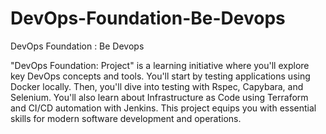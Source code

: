 # DevOps-Foundation-Be-Devops
DevOps Foundation : Be Devops 

"DevOps Foundation: Project" is a learning initiative where you'll explore key DevOps concepts and tools. You'll start by testing applications using Docker locally. Then, you'll dive into testing with Rspec, Capybara, and Selenium. You'll also learn about Infrastructure as Code using Terraform and CI/CD automation with Jenkins. This project equips you with essential skills for modern software development and operations.

